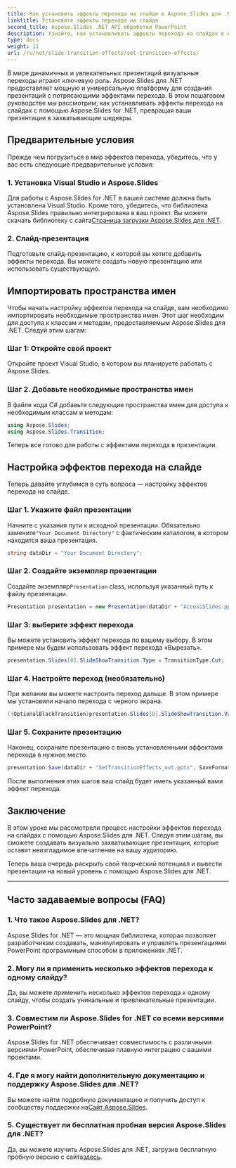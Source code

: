 ```yaml
---
title: Как установить эффекты перехода на слайде в Aspose.Slides для .NET
linktitle: Установите эффекты перехода на слайде
second_title: Aspose.Slides .NET API обработки PowerPoint
description: Узнайте, как устанавливать эффекты перехода на слайдах в Aspose.Slides for .NET, создавая визуально потрясающие презентации. Следуйте нашему пошаговому руководству, чтобы обеспечить бесперебойную работу.
type: docs
weight: 11
url: /ru/net/slide-transition-effects/set-transition-effects/
---
```


В мире динамичных и увлекательных презентаций визуальные переходы играют ключевую роль. Aspose.Slides для .NET предоставляет мощную и универсальную платформу для создания презентаций с потрясающими эффектами перехода. В этом пошаговом руководстве мы рассмотрим, как устанавливать эффекты перехода на слайдах с помощью Aspose.Slides for .NET, превращая ваши презентации в захватывающие шедевры.

## Предварительные условия

Прежде чем погрузиться в мир эффектов перехода, убедитесь, что у вас есть следующие предварительные условия:

### 1. Установка Visual Studio и Aspose.Slides

 Для работы с Aspose.Slides for .NET в вашей системе должна быть установлена Visual Studio. Кроме того, убедитесь, что библиотека Aspose.Slides правильно интегрирована в ваш проект. Вы можете скачать библиотеку с сайта[Страница загрузки Aspose.Slides для .NET](https://releases.aspose.com/slides/net/).

### 2. Слайд-презентация

Подготовьте слайд-презентацию, к которой вы хотите добавить эффекты перехода. Вы можете создать новую презентацию или использовать существующую.

## Импортировать пространства имен

Чтобы начать настройку эффектов перехода на слайде, вам необходимо импортировать необходимые пространства имен. Этот шаг необходим для доступа к классам и методам, предоставляемым Aspose.Slides для .NET. Следуй этим шагам:

### Шаг 1: Откройте свой проект

Откройте проект Visual Studio, в котором вы планируете работать с Aspose.Slides.

### Шаг 2. Добавьте необходимые пространства имен

В файле кода C# добавьте следующие пространства имен для доступа к необходимым классам и методам:

```csharp
using Aspose.Slides;
using Aspose.Slides.Transition;
```

Теперь все готово для работы с эффектами перехода в презентации.

## Настройка эффектов перехода на слайде

Теперь давайте углубимся в суть вопроса — настройку эффектов перехода на слайде.

### Шаг 1. Укажите файл презентации

 Начните с указания пути к исходной презентации. Обязательно замените`"Your Document Directory"` с фактическим каталогом, в котором находится ваша презентация.

```csharp
string dataDir = "Your Document Directory";
```

### Шаг 2. Создайте экземпляр презентации

 Создайте экземпляр`Presentation` class, используя указанный путь к файлу презентации.

```csharp
Presentation presentation = new Presentation(dataDir + "AccessSlides.pptx");
```

### Шаг 3: выберите эффект перехода

Вы можете установить эффект перехода по вашему выбору. В этом примере мы будем использовать эффект перехода «Вырезать».

```csharp
presentation.Slides[0].SlideShowTransition.Type = TransitionType.Cut;
```

### Шаг 4. Настройте переход (необязательно)

При желании вы можете настроить переход дальше. В этом примере мы установили начало перехода с черного экрана.

```csharp
((OptionalBlackTransition)presentation.Slides[0].SlideShowTransition.Value).FromBlack = true;
```

### Шаг 5. Сохраните презентацию

Наконец, сохраните презентацию с вновь установленными эффектами перехода в нужное место.

```csharp
presentation.Save(dataDir + "SetTransitionEffects_out.pptx", SaveFormat.Pptx);
```

После выполнения этих шагов ваш слайд будет иметь указанный вами эффект перехода.

## Заключение

В этом уроке мы рассмотрели процесс настройки эффектов перехода на слайдах с помощью Aspose.Slides для .NET. Следуя этим шагам, вы сможете создавать визуально захватывающие презентации, которые оставят неизгладимое впечатление на вашу аудиторию.

Теперь ваша очередь раскрыть свой творческий потенциал и вывести презентации на новый уровень с помощью Aspose.Slides для .NET.

---

## Часто задаваемые вопросы (FAQ)

### 1. Что такое Aspose.Slides для .NET?

Aspose.Slides for .NET — это мощная библиотека, которая позволяет разработчикам создавать, манипулировать и управлять презентациями PowerPoint программным способом в приложениях .NET.

### 2. Могу ли я применить несколько эффектов перехода к одному слайду?

Да, вы можете применить несколько эффектов перехода к одному слайду, чтобы создать уникальные и привлекательные презентации.

### 3. Совместим ли Aspose.Slides for .NET со всеми версиями PowerPoint?

Aspose.Slides for .NET обеспечивает совместимость с различными версиями PowerPoint, обеспечивая плавную интеграцию с вашими проектами.

### 4. Где я могу найти дополнительную документацию и поддержку Aspose.Slides для .NET?

 Вы можете найти подробную документацию и получить доступ к сообществу поддержки на[Сайт Aspose.Slides](https://reference.aspose.com/slides/net/).

### 5. Существует ли бесплатная пробная версия Aspose.Slides для .NET?

 Да, вы можете изучить Aspose.Slides для .NET, загрузив бесплатную пробную версию с сайта[здесь](https://releases.aspose.com/).